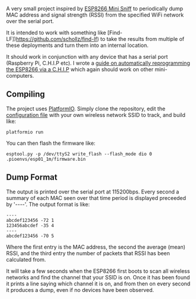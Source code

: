 A very small project inspired by [ESP8266 Mini
Sniff](https://www.hackster.io/rayburne/esp8266-mini-sniff-f6b93a) to
periodically dump MAC address and signal strength (RSSI) from the specified
WiFi network over the serial port.

It is intended to work with something like
[Find-LF])https://github.com/schollz/find-lf) to take the results from multiple
of these deployments and turn them into an internal location.

It should work in conjunction with any device that has a serial port (Raspberry
Pi, C.H.I.P etc).  I wrote a [guide on automatically reprogramming the ESP8266
via a C.H.I.P](https://markandruth.co.uk/2017/09/08/programming-esp8266-from-the-chip)
which again should work on other mini-computers.

## Compiling

The project uses [PlatformIO](http://platformio.org). Simply clone the
repository, edit the [configuration file](src/configuration.h) with your own
wireless network SSID to track, and build like:

    platformio run

You can then flash the firmware like:

    esptool.py -p /dev/ttyS2 write_flash --flash_mode dio 0 .pioenvs/esp01_1m/firmware.bin

## Dump Format

The output is printed over the serial port at 115200bps. Every second a summary
of each MAC seen over that time period is displayed preceeded by '----'. The
output format is like:

    ----
    abcdef123456 -72 1
    123456abcdef -35 4
    ----
    abcdef123456 -70 5

Where the first entry is the MAC address, the second the average (mean) RSSI,
and the third entry the number of packets that RSSI has been calculated from.

It will take a few seconds when the ESP8266 first boots to scan all wireless
networks and find the channel that your SSID is on. Once it has been found it
prints a line saying which channel it is on, and from then on every second it
produces a dump, even if no devices have been observed.
